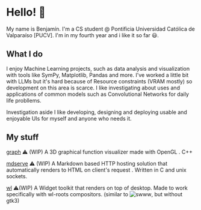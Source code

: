 # Hello! 👋
My name is Benjamín. I'm a CS student @ Pontificia Universidad Católica de Valparaíso [PUCV].
I'm in my fourth year and i like it so far 😃.

## What I do


I enjoy Machine Learning projects, such as data analysis and visualization with tools like SymPy, Matplotlib, Pandas and more. I've worked a little bit with LLMs but it's hard because of Resource constraints (VRAM mostly) so development on this area is scarce. I like investigating about uses and applications of common models such as Convolutional Networks for daily life probllems.

Investigation aside I like developing, designing and deploying usable and enjoyable UIs for myself and anyone who needs it.  

## My stuff
[graph](https://github.com/cykrr/graph2) ⚠️ (WIP) A 3D graphical function visualizer made with OpenGL . C++

[mdserve](https://github.com/cykrr/mdserve) ⚠️ (WIP) A Markdown based HTTP hosting solution that automatically renders to HTML on client's request . Written in C and unix sockets.

[wl](https://github.com/cykrr/wl) ⚠️(WIP) A Widget toolkit that renders on top of desktop. Made to work specifically with wl-roots compositors. (similar to ![swww](https://github.com/elkowar/eww), but without gtk3)

